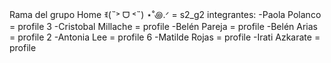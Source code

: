 Rama del grupo Home ꉂ(˵˃ ᗜ ˂˵) ⋆˚꩜.ᐟ = s2_g2
integrantes:
-Paola Polanco = profile 3
-Cristobal Millache  = profile
-Belén Pareja  = profile
-Belén Arias = profile 2
-Antonia Lee = profile 6
-Matilde Rojas = profile
-Irati Azkarate = profile

